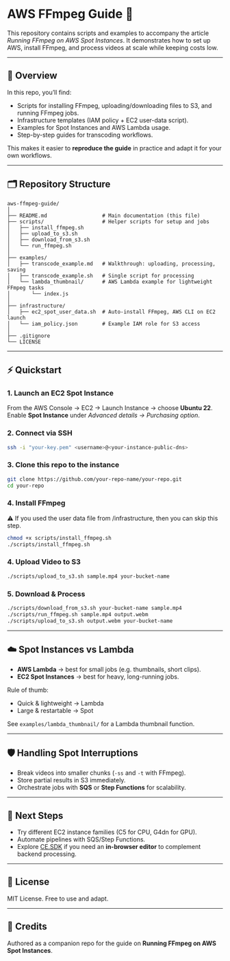 # AWS FFmpeg Guide 🚀

This repository contains scripts and examples to accompany the article *Running FFmpeg on AWS Spot Instances*.
It demonstrates how to set up AWS, install FFmpeg, and process videos at scale while keeping costs low.

---

## 📖 Overview

In this repo, you’ll find:

- Scripts for installing FFmpeg, uploading/downloading files to S3, and running FFmpeg jobs.
- Infrastructure templates (IAM policy + EC2 user-data script).
- Examples for Spot Instances and AWS Lambda usage.
- Step-by-step guides for transcoding workflows.

This makes it easier to **reproduce the guide** in practice and adapt it for your own workflows.

---

## 🗂 Repository Structure

```
aws-ffmpeg-guide/
│
├── README.md                  # Main documentation (this file)
├── scripts/                   # Helper scripts for setup and jobs
│   ├── install_ffmpeg.sh
│   ├── upload_to_s3.sh
│   ├── download_from_s3.sh
│   └── run_ffmpeg.sh
│
├── examples/
│   ├── transcode_example.md   # Walkthrough: uploading, processing, saving
│   ├── transcode_example.sh   # Single script for processing
│   └── lambda_thumbnail/      # AWS Lambda example for lightweight FFmpeg tasks
│       └── index.js
│
├── infrastructure/
│   ├── ec2_spot_user_data.sh  # Auto-install FFmpeg, AWS CLI on EC2 launch
│   └── iam_policy.json        # Example IAM role for S3 access
│
├── .gitignore
└── LICENSE
```

---

## ⚡ Quickstart

### 1. Launch an EC2 Spot Instance
From the AWS Console → EC2 → Launch Instance → choose **Ubuntu 22**.
Enable **Spot Instance** under *Advanced details → Purchasing option*.

### 2. Connect via SSH
```bash
ssh -i "your-key.pem" <username>@<your-instance-public-dns>
```

### 3. Clone this repo to the instance
```bash
git clone https://github.com/your-repo-name/your-repo.git
cd your-repo
```

### 4. Install FFmpeg
⚠️ If you used the user data file from /infrastructure, then you can skip this step.
```bash
chmod +x scripts/install_ffmpeg.sh
./scripts/install_ffmpeg.sh
```

### 4. Upload Video to S3
```bash
./scripts/upload_to_s3.sh sample.mp4 your-bucket-name
```

### 5. Download & Process
```bash
./scripts/download_from_s3.sh your-bucket-name sample.mp4
./scripts/run_ffmpeg.sh sample.mp4 output.webm
./scripts/upload_to_s3.sh output.webm your-bucket-name
```

---

## ☁️ Spot Instances vs Lambda

- **AWS Lambda** → best for small jobs (e.g. thumbnails, short clips).
- **EC2 Spot Instances** → best for heavy, long-running jobs.

Rule of thumb:
- Quick & lightweight → Lambda
- Large & restartable → Spot

See `examples/lambda_thumbnail/` for a Lambda thumbnail function.

---

## 🛡 Handling Spot Interruptions

- Break videos into smaller chunks (`-ss` and `-t` with FFmpeg).
- Store partial results in S3 immediately.
- Orchestrate jobs with **SQS** or **Step Functions** for scalability.

---

## 🔮 Next Steps

- Try different EC2 instance families (C5 for CPU, G4dn for GPU).
- Automate pipelines with SQS/Step Functions.
- Explore [CE.SDK](https://img.ly/creative-sdk) if you need an **in-browser editor** to complement backend processing.

---

## 📜 License
MIT License. Free to use and adapt.

---

## 🙌 Credits
Authored as a companion repo for the guide on **Running FFmpeg on AWS Spot Instances**.
